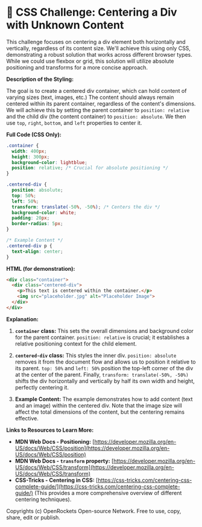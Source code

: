 # 🐞 CSS Challenge:  Centering a Div with Unknown Content


This challenge focuses on centering a div element both horizontally and vertically, regardless of its content size.  We'll achieve this using only CSS, demonstrating a robust solution that works across different browser types.  While we could use flexbox or grid, this solution will utilize absolute positioning and transforms for a more concise approach.


**Description of the Styling:**

The goal is to create a centered div container, which can hold content of varying sizes (text, images, etc.)  The content should always remain centered within its parent container, regardless of the content's dimensions.  We will achieve this by setting the parent container to `position: relative` and the child div (the content container) to `position: absolute`. We then use `top`, `right`, `bottom`, and `left` properties to center it.

**Full Code (CSS Only):**


```css
.container {
  width: 400px;
  height: 300px;
  background-color: lightblue;
  position: relative; /* Crucial for absolute positioning */
}

.centered-div {
  position: absolute;
  top: 50%;
  left: 50%;
  transform: translate(-50%, -50%); /* Centers the div */
  background-color: white;
  padding: 20px;
  border-radius: 5px;
}

/* Example Content */
.centered-div p {
  text-align: center;
}
```

**HTML (for demonstration):**

```html
<div class="container">
  <div class="centered-div">
    <p>This text is centered within the container.</p>
    <img src="placeholder.jpg" alt="Placeholder Image">
  </div>
</div>
```


**Explanation:**

1. **`container` class:** This sets the overall dimensions and background color for the parent container.  `position: relative` is crucial; it establishes a relative positioning context for the child element.

2. **`centered-div` class:** This styles the inner div. `position: absolute` removes it from the document flow and allows us to position it relative to its parent.  `top: 50%` and `left: 50%` position the top-left corner of the div at the center of the parent.  Finally, `transform: translate(-50%, -50%)` shifts the div horizontally and vertically by half its own width and height, perfectly centering it.

3. **Example Content:** The example demonstrates how to add content (text and an image) within the centered div.  Note that the image size will affect the total dimensions of the content, but the centering remains effective.


**Links to Resources to Learn More:**

* **MDN Web Docs - Positioning:** [https://developer.mozilla.org/en-US/docs/Web/CSS/position](https://developer.mozilla.org/en-US/docs/Web/CSS/position)
* **MDN Web Docs - `transform` property:** [https://developer.mozilla.org/en-US/docs/Web/CSS/transform](https://developer.mozilla.org/en-US/docs/Web/CSS/transform)
* **CSS-Tricks - Centering in CSS:**  [https://css-tricks.com/centering-css-complete-guide/](https://css-tricks.com/centering-css-complete-guide/) (This provides a more comprehensive overview of different centering techniques).


Copyrights (c) OpenRockets Open-source Network. Free to use, copy, share, edit or publish.

